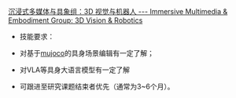 [沉浸式多媒体与具象组：3D 视觉与机器人 --- Immersive Multimedia & Embodiment Group: 3D Vision & Robotics](https://mmlabsigs.notion.site/Immersive-Multimedia-Embodiment-Group-3D-Vision-Robotics-5340af1ad792425aa39f5ca19b9dc0f3#2326f64c0e58803fa513c3e3319c9810)  


- 技能要求：

- 对基于[mujoco](https://zhida.zhihu.com/search?content_id=262723512&content_type=Article&match_order=1&q=mujoco&zhida_source=entity)的具身场景编辑有一定了解；
- 对VLA等具身大语言模型有一定了解
- 可跟进至研究课题结束者优先（通常为3~6个月）。